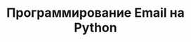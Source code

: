 ---
title: "Программирование Email на Python"
url: /ru/java/programming-email-in-python/
weight: 10
type: docs
---